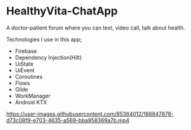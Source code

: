 # HealthyVita-ChatApp
A doctor-patient forum where you can text, video call, talk about health.

Technologies I use in this app;
<ul>
  <li>Firebase</li>
  <li>Dependency Injection(Hilt)</li>
  <li>UıState</li>
  <li>UıEvent</li>
  <li>Coroutines</li>
  <li>Flows</li>
  <li>Glide</li>
  <li>WorkManager</li>
  <li>Android KTX</li>
</ul>




https://user-images.githubusercontent.com/85364012/166847876-d73c08f9-e703-4635-a569-bba958369a7b.mp4

